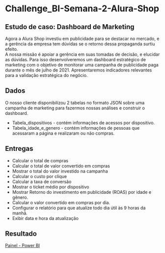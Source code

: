 # Challenge_BI-Semana-2-Alura-Shop

## Estudo de caso: Dashboard de Marketing
Agora a Alura Shop investiu em publicidade para se destacar no mercado, e a gerência da empresa tem dúvidas se o retorno dessa propaganda surtiu efeito.<br/>
A nossa missão é apoiar a gerência em suas tomadas de decisão, e elucidar as dúvidas. Para isso desenvolveremos um dashboard estratégico de marketing com o objetivo de monitorar uma campanha de publicidade paga durante o mês de julho de 2021. Apresentaremos indicadores relevantes para a validação estratégica do negócio.

## Dados

O nosso cliente disponibilizou 2 tabelas no formato JSON sobre uma campanha de marketing para fazermos nossas análises e construir o dashboard.<br/>

- Tabela_dispositivos - contém informações de acessos por dispositivo.
- Tabela_idade_e_genero - contém informações de pessoas que acessaram a página e realizaram ou não compras.

## Entregas

- Calcular o total de compras
- Calcular o total de valor convertido em compras
- Mostrar o total do valor investido na campanha
- Calcular o custo por clique
- Calcular a taxa de conversão
- Mostrar o ticket médio por dispositivo
- Mostrar Retorno do investimento em publicidade (ROAS) por idade e gênero.
- Calcular o valor convertido em compras por dia.
- Configurar o relatório para que atualize todo dia útil às 9 horas da manhã.
- Exibir data e hora da atualização

## Resultado

[Painel - Power BI](https://app.powerbi.com/view?r=eyJrIjoiZDA4MDJkNzQtNGI1Yi00ZmEwLWJhNDgtNjQxMDRhYzczNjU5IiwidCI6IjllNzJjNzk5LThlZTctNGUzNi1hNjhhLWQ5YTRhMWFjYTM3YSJ9)

